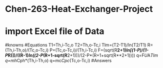 # Chen-263-Heat-Exchanger-Project
# import Excel file of Data
#knowns
#Equations
T1=Th,i-Tc,o
T2=Th,o-Tc,i
Tlm=(T2-T1)/ln(T2/T1)
R=(Th,i-Th,o)/(Tc,o-Tc,i)
P=(Tc,o-Tc,i)/(Th,i-Tc,i)
F=(sqrt(R**2+1)*ln[(1-P)/(1-P*R)])/((R-1)*ln((2-P*(R+1-sqrt(R**2+1)))/(2-P*(R+1+sqrt(R**2+1))))
q=F*U*A*Tlm
q=mh*Cph*(Th,i-Th,o)
q=mc*Cpc*(Tc,o-Tc,i)
#Answers
